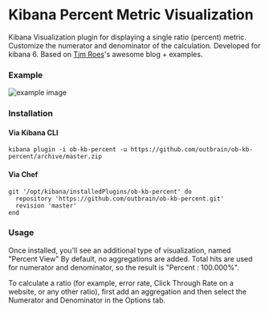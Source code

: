 # Kibana Percent Metric Visualization

Kibana Visualization plugin for displaying a single ratio (percent) metric. Customize the numerator and denominator of the calculation.
Developed for kibana 6.
Based on [Tim Roes]'s awesome blog + examples.

### Example
![example image](https://raw.githubusercontent.com/outbrain/ob-kb-percent/master/docs/image1.png)

### Installation
#### Via Kibana CLI
`kibana plugin -i ob-kb-percent -u https://github.com/outbrain/ob-kb-percent/archive/master.zip`
#### Via Chef
```
git '/opt/kibana/installedPlugins/ob-kb-percent' do
  repository 'https://github.com/outbrain/ob-kb-percent.git'
  revision 'master'
end
```
### Usage
Once installed, you'll see an additional type of visualization, named "Percent View"
By default, no aggregations are added. Total hits are used for numerator and denominator, so the result is "Percent : 100.000%". 

To calculate a ratio (for example, error rate, Click Through Rate on a website, or any other ratio), first add an aggregation and then select the Numerator and Denominator in the Options tab.


   [Tim Roes]: <https://www.timroes.de/2015/12/02/writing-kibana-4-plugins-basics/>
 
